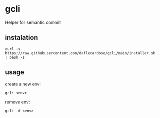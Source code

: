 # gcli
Helper for semantic commit

## instalation

```curl -s https://raw.githubusercontent.com/daflecardoso/gcli/main/installer.sh | bash -s```

## usage

create a new env:

```gcli <env>```

remove env:

```gcli -d <env>```

